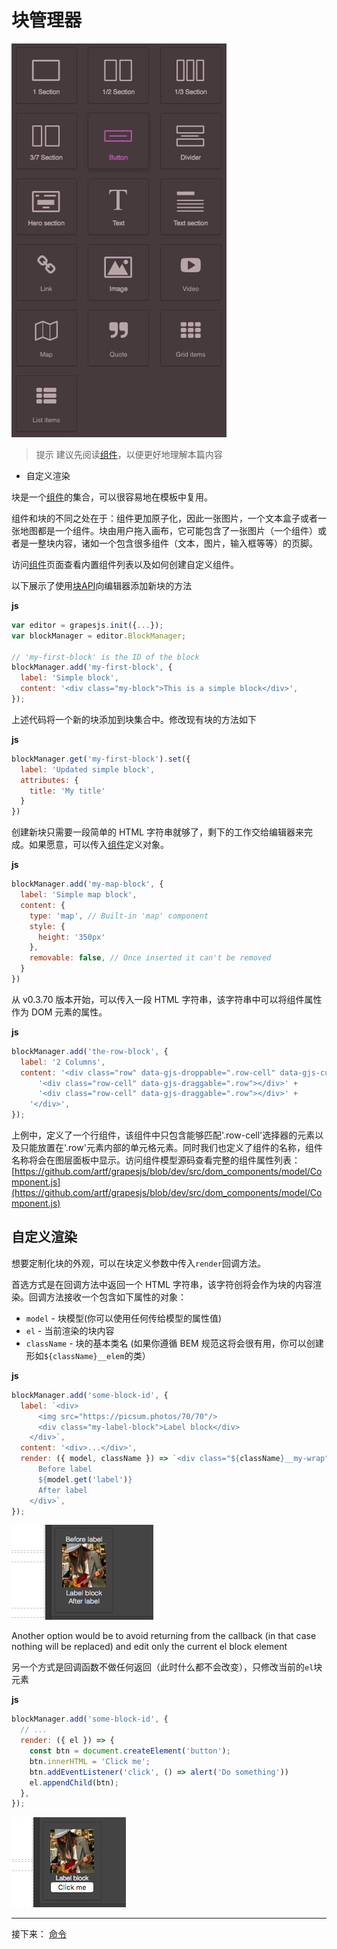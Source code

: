 # 块管理器

![块](../assets/sc-grapesjs-blocks-prp.jpg)

> 提示
> 建议先阅读[组件](./3.组件.md)，以便更好地理解本篇内容

* 自定义渲染

块是一个[组件](./3.组件.md)的集合，可以很容易地在模板中复用。

组件和块的不同之处在于：组件更加原子化，因此一张图片，一个文本盒子或者一张地图都是一个组件。块由用户拖入画布，它可能包含了一张图片（一个组件）或者是一整块内容，诸如一个包含很多组件（文本，图片，输入框等等）的页脚。

访问[组件](./3.组件.md)页面查看内置组件列表以及如何创建自定义组件。

以下展示了使用[块API](https://grapesjs.com/docs/api/block_manager.html)向编辑器添加新块的方法

**js**

```js
var editor = grapesjs.init({...});
var blockManager = editor.BlockManager;

// 'my-first-block' is the ID of the block
blockManager.add('my-first-block', {
  label: 'Simple block',
  content: '<div class="my-block">This is a simple block</div>',
});
```

上述代码将一个新的块添加到块集合中。修改现有块的方法如下

**js**

```js
blockManager.get('my-first-block').set({
  label: 'Updated simple block',
  attributes: {
    title: 'My title'
  }
})
```

创建新块只需要一段简单的 HTML 字符串就够了，剩下的工作交给编辑器来完成。如果愿意，可以传入[组件](https://grapesjs.com/docs/api/component.html)定义对象。

**js**

```js
blockManager.add('my-map-block', {
  label: 'Simple map block',
  content: {
    type: 'map', // Built-in 'map' component
    style: {
      height: '350px'
    },
    removable: false, // Once inserted it can't be removed
  }
})
```

从 v0.3.70 版本开始，可以传入一段 HTML 字符串，该字符串中可以将组件属性作为 DOM 元素的属性。

**js**

```js
blockManager.add('the-row-block', {
  label: '2 Columns',
  content: '<div class="row" data-gjs-droppable=".row-cell" data-gjs-custom-name="Row">' +
      '<div class="row-cell" data-gjs-draggable=".row"></div>' +
      '<div class="row-cell" data-gjs-draggable=".row"></div>' +
    '</div>',
});
```

上例中，定义了一个行组件，该组件中只包含能够匹配'.row-cell'选择器的元素以及只能放置在'.row'元素内部的单元格元素。同时我们也定义了组件的名称，组件名称将会在图层面板中显示。访问组件模型源码查看完整的组件属性列表：[https://github.com/artf/grapesjs/blob/dev/src/dom_components/model/Component.js](https://github.com/artf/grapesjs/blob/dev/src/dom_components/model/Component.js)

## 自定义渲染

想要定制化块的外观，可以在块定义参数中传入```render```回调方法。

首选方式是在回调方法中返回一个 HTML 字符串，该字符创将会作为块的内容渲染。回调方法接收一个包含如下属性的对象：

* ```model``` - 块模型(你可以使用任何传给模型的属性值)
* ```el``` - 当前渲染的块内容
* ```className``` - 块的基本类名 (如果你遵循 BEM 规范这将会很有用，你可以创建形如```${className}__elem```的类）

**js**

```js
blockManager.add('some-block-id', {
  label: `<div>
      <img src="https://picsum.photos/70/70"/>
      <div class="my-label-block">Label block</div>
    </div>`,
  content: '<div>...</div>',
  render: ({ model, className }) => `<div class="${className}__my-wrap">
      Before label
      ${model.get('label')}
      After label
    </div>`,
});
```

![自定义块渲染](../assets/block-custom-render.jpg)

Another option would be to avoid returning from the callback (in that case nothing will be replaced) and edit only the current el block element

另一个方式是回调函数不做任何返回（此时什么都不会改变），只修改当前的```el```块元素

**js**

```js
blockManager.add('some-block-id', {
  // ...
  render: ({ el }) => {
    const btn = document.createElement('button');
    btn.innerHTML = 'Click me';
    btn.addEventListener('click', () => alert('Do something'))
    el.appendChild(btn);
  },
});
```

![自定义块渲染](../assets/block-custom-render2.jpg)

----

接下来： [命令]()
